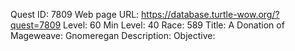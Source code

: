 Quest ID: 7809
Web page URL: https://database.turtle-wow.org/?quest=7809
Level: 60
Min Level: 40
Race: 589
Title: A Donation of Mageweave: Gnomeregan
Description: 
Objective: 
